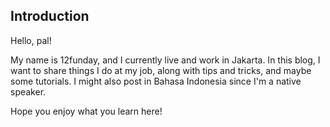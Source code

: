 <h2>Introduction</h2>

Hello, pal!

My name is 12funday, and I currently live and work in Jakarta. In this blog, I want to share things I do at my job, along with tips and tricks, and maybe some tutorials. I might also post in Bahasa Indonesia since I'm a native speaker.

Hope you enjoy what you learn here!